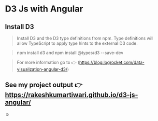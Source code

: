 # D3 Js with Angular

## Install D3

>Install D3 and the D3 type definitions from npm. Type definitions will allow TypeScript to apply type hints to the external D3 code.

>npm install d3 and npm install @types/d3 --save-dev

>For more information go to :point_right: (https://blog.logrocket.com/data-visualization-angular-d3/)

## See my project output :point_right: https://rakeshkumartiwari.github.io/d3-js-angular/
:relaxed: